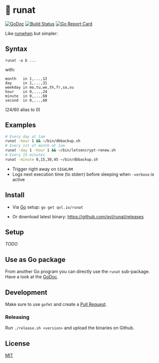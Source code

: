 #  :floppy_disk: runat

[![GoDoc](https://godoc.org/qvl.io/runat?status.svg)](https://godoc.org/qvl.io/runat)
[![Build Status](https://travis-ci.org/qvl/runat.svg?branch=master)](https://travis-ci.org/qvl/runat)
[![Go Report Card](https://goreportcard.com/badge/github.com/qvl/runat)](https://goreportcard.com/report/github.com/qvl/runat)


Like [runwhen](http://code.dogmap.org/runwhen/) but simpler:

## Syntax
```
runat -a b ...
```

with:

```
month   in 1,...,12
day     in 1,...,31
weekday in mo,tu,we,th,fr,sa,su
hour    in 0,...,24
minute  in 0,...,60
second  in 0,...,60
```

(24/60 alias to 0)


## Examples

``` sh
# Every day at 1am
runat -hour 1 && ~/bin/dbbackup.sh
# Every 1st of month at 1am
runat -day 1 -hour 1 && ~/bin/letsencrypt-renew.sh
# Every 15 minutes
runat -minute 0,15,30,45 ~/bin/dbbackup.sh
```


- Trigger right away on `SIGALRM`
- Logs next execution time (to stderr) before sleeping when `-verbose` is active


## Install

- Via [Go](https://golang.org/) setup: `go get qvl.io/runat`

- Or download latest binary: https://github.com/qvl/runat/releases


## Setup

*TODO*


## Use as Go package

From another Go program you can directly use the `runat` sub-package.
Have a look at the [GoDoc](https://godoc.org/qvl.io/runat/runat).


## Development

Make sure to use `gofmt` and create a [Pull Request](https://github.com/qvl/runat/pulls).

### Releasing

Run `./release.sh <version>` and upload the binaries on Github.


## License

[MIT](./license)
